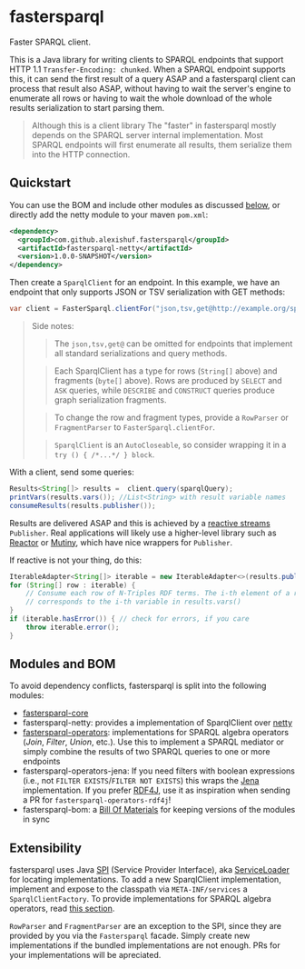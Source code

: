 # fastersparql

Faster SPARQL client.

This is a Java library for writing clients to SPARQL endpoints that support 
HTTP 1.1 `Transfer-Encoding: chunked`. When a SPARQL endpoint supports this, 
it can send the first result of a query ASAP and a fastersparql client can 
process that result also ASAP, without having to wait the server's engine to 
enumerate all rows or having to wait the whole download of the whole results 
serialization to start parsing them.

> Although this is a client library The "faster" in fastersparql mostly 
> depends on the SPARQL server internal implementation. Most SPARQL endpoints 
> will first enumerate all results, them serialize them into the HTTP 
> connection.   
 
## Quickstart

You can use the BOM and include other modules as discussed 
[below](#modules-and-bom), or directly add the netty module to your maven 
`pom.xml`:

```xml
<dependency>
  <groupId>com.github.alexishuf.fastersparql</groupId>
  <artifactId>fastersparql-netty</artifactId>
  <version>1.0.0-SNAPSHOT</version>
</dependency>
```

Then create a `SparqlClient` for an endpoint. In this example, we have an 
endpoint that only supports JSON or TSV serialization with GET methods:

```java
var client = FasterSparql.clientFor("json,tsv,get@http://example.org/sparql");
```

> Side notes:
> 
> > The `json,tsv,get@` can be omitted for endpoints that implement all 
> > standard serializations and query methods.
> 
> > Each SparqlClient has a type for rows (`String[]` above) and fragments
> > (`byte[]` above). Rows are produced by `SELECT` and `ASK` queries, while
> > `DESCRIBE` and `CONSTRUCT` queries produce graph serialization fragments.
>
> > To change the row and fragment types, provide a `RowParser` or `FragmentParser`
> > to `FasterSparql.clientFor`.
>
> > `SparqlClient` is an `AutoCloseable`, so consider wrapping it in a
> > `try () { /*...*/ } block`.

With a client, send some queries:

```java
Results<String[]> results =  client.query(sparqlQuery);
printVars(results.vars()); //List<String> with result variable names
consumeResults(results.publisher());
```

Results are delivered ASAP and this is achieved by a 
[reactive streams](https://github.com/reactive-streams/reactive-streams-jvm) 
`Publisher`. Real applications will likely use a higher-level library such as 
[Reactor](https://projectreactor.io/) or 
[Mutiny](https://smallrye.io/smallrye-mutiny/), which have nice wrappers for 
`Publisher`.

If reactive is not your thing, do this:

```java
IterableAdapter<String[]> iterable = new IterableAdapter<>(results.publisher());
for (String[] row : iterable) {
    // Consume each row of N-Triples RDF terms. The i-th element of a row 
    // corresponds to the i-th variable in results.vars()
}
if (iterable.hasError()) { // check for errors, if you care
    throw iterable.error(); 
}
```

## Modules and BOM

To avoid dependency conflicts, fastersparql is split into the following modules:

- [fastersparql-core](fastersparql-core/README.md)
- fastersparql-netty: provides a implementation of SparqlClient over [netty](https://netty.io/)
- [fastersparql-operators](fastersparql-operators/README.md): implementations 
  for SPARQL algebra operators (_Join_, _Filter_, _Union_, etc.). Use this to 
  implement a SPARQL mediator or simply combine the results of two SPARQL 
  queries to one or more endpoints
- fastersparql-operators-jena: If you need filters with boolean expressions 
  (i.e., not `FILTER EXISTS`/`FILTER NOT EXISTS`) this wraps the 
  [Jena](https://jena.apache.org/) implementation. If you prefer 
  [RDF4J](https://rdf4j.org/), use it as inspiration when sending a PR for 
  `fastersparql-operators-rdf4j`!
- fastersparql-bom: a [Bill Of Materials](https://maven.apache.org/guides/introduction/introduction-to-dependency-mechanism.html#bill-of-materials-bom-poms) 
  for keeping versions of the modules in sync


## Extensibility

fastersparql uses Java [SPI](https://docs.oracle.com/javase/tutorial/sound/SPI-intro.html) 
(Service Provider Interface), aka [ServiceLoader](https://docs.oracle.com/javase/8/docs/api/java/util/ServiceLoader.html) 
for locating implementations. To add a new SparqlClient implementation, 
implement and expose to the classpath via `META-INF/services` a 
`SparqlClientFactory`. To provide implementations for SPARQL algebra operators, 
read [this section](fastersparql-operators/README.md#adding-implementations).

`RowParser` and `FragmentParser` are an exception to the SPI, since they are 
provided by you via the `Fastersparql` facade. Simply create new 
implementations if the bundled implementations are not enough. PRs for your 
implementations will be apreciated. 